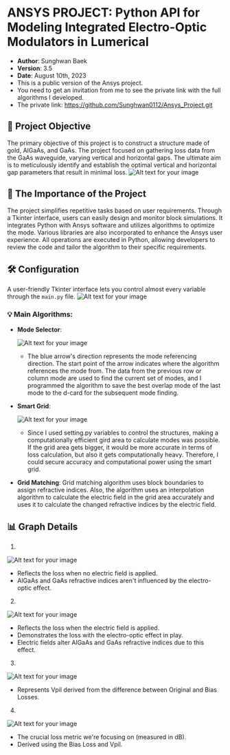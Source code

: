 # ANSYS PROJECT: Python API for Modeling Integrated Electro-Optic Modulators in Lumerical

- **Author**: Sunghwan Baek
- **Version**: 3.5
- **Date**: August 10th, 2023
- This is a public version of the Ansys project.
- You need to get an invitation from me to see the private link with the full algorithms I developed.
- The private link: https://github.com/Sunghwan0112/Ansys_Project.git


## 🎯 Project Objective
The primary objective of this project is to construct a structure made of gold, AlGaAs, and GaAs. The project focused on gathering loss data from the GaAs waveguide, varying vertical and horizontal gaps. The ultimate aim is to meticulously identify and establish the optimal vertical and horizontal gap parameters that result in minimal loss. 
![Alt text for your image](./images/Help_Image_with_block.png)

## 📌 The Importance of the Project
The project simplifies repetitive tasks based on user requirements. Through a Tkinter interface, users can easily design and monitor block simulations. It integrates Python with Ansys software and utilizes algorithms to optimize the mode. Various libraries are also incorporated to enhance the Ansys user experience. All operations are executed in Python, allowing developers to review the code and tailor the algorithm to their specific requirements.


## 🛠 Configuration

A user-friendly Tkinter interface lets you control almost every variable through the `main.py` file.
![Alt text for your image](./images/Tkinter_interface.png)

### 💡 Main Algorithms:

- **Mode Selector**:
  
   ![Alt text for your image](./images/Mode_selector.png)
   - The blue arrow's direction represents the mode referencing direction. The start point of the arrow indicates where the algorithm references the mode from. The data from the previous row or column mode are used to find the current set of modes, and I programmed the algorithm to save the best overlap mode of the last mode to the d-card for the subsequent mode finding.


- **Smart Grid**:
  
   ![Alt text for your image](./images/smart_grid.png)
   - Since I used setting.py variables to control the structures, making a computationally efficient gird area to calculate modes was possible. If the grid area gets bigger, it would be more accurate in terms of loss calculation, but also it gets computationally heavy. Therefore, I could secure accuracy and computational power using the smart grid.


- **Grid Matching**:
  Grid matching algorithm uses block boundaries to assign refractive indices. Also, the algorithm uses an interpolation algorithm to calculate the electric field in the grid area accurately and uses it to calculate the changed refractive indices by the electric field.
  

## 📊 Graph Details
1. 

   ![Alt text for your image](./images/Original_loss.png)
   - Reflects the loss when no electric field is applied.
   - AlGaAs and GaAs refractive indices aren't influenced by the electro-optic effect.

     
2.  

  ![Alt text for your image](./images/Bias_loss.png)    
  - Reflects the loss when the electric field is applied.
  - Demonstrates the loss with the electro-optic effect in play.
  - Electric fields alter AlGaAs and GaAs refractive indices due to this effect.

    
3. 
  
  ![Alt text for your image](./images/VpiL.png)    
  - Represents Vpil derived from the difference between Original and Bias Losses.

    
4. 
  
  ![Alt text for your image](./images/Insertion_loss.png)    
  - The crucial loss metric we're focusing on (measured in dB).
  - Derived using the Bias Loss and Vpil.



